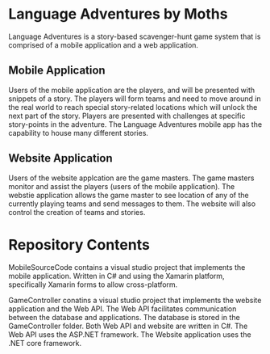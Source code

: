 # Language Adventures by Moths
Language Adventures is a story-based scavenger-hunt game system that is comprised of a mobile application and a web application.

## Mobile Application
Users of the mobile application are the players, and will be presented with snippets of a story. The players will form teams and need to move around in the real world to reach special story-related locations which will unlock the next part of the story. Players are presented with challenges at specific story-points in the adventure. The Language Adventures mobile app has the capability to house many different stories.

## Website Application
Users of the website applcation are the game masters. The game masters monitor and assist the players (users of the mobile application). The webstie application allows the game master to see location of any of the currently playing teams and send messages to them. The website will also control the creation of teams and stories. 

# Repository Contents
MobileSourceCode contains a visual studio project that implements the mobile application. Written in C# and using the Xamarin platform, specifically Xamarin forms to allow cross-platform. 

GameController conatins a visual studio project that implements the website application and the Web API. The Web API facilitates communication between the database and applications. The database is stored in the GameController folder. Both Web API and website are written in C#. The Web API uses the ASP.NET framework. The Website application uses the .NET core framework.   

